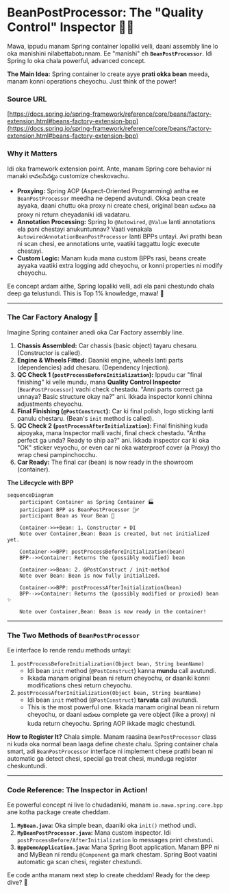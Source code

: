 # BeanPostProcessor: The "Quality Control" Inspector 🕵️‍♂️

Mawa, ippudu manam Spring container lopaliki velli, daani assembly line lo oka manishini nilabettabotunnam. Ee "manishi" eh **`BeanPostProcessor`**. Idi Spring lo oka chala powerful, advanced concept.

**The Main Idea:** Spring container lo create ayye **prati okka bean** meeda, manam konni operations cheyochu. Just think of the power!

### Source URL
[https://docs.spring.io/spring-framework/reference/core/beans/factory-extension.html#beans-factory-extension-bpp](https://docs.spring.io/spring-framework/reference/core/beans/factory-extension.html#beans-factory-extension-bpp)

### Why it Matters
Idi oka framework extension point. Ante, manam Spring core behavior ni manaki కావలసినట్టు customize cheskovachu.
-   **Proxying:** Spring AOP (Aspect-Oriented Programming) antha ee `BeanPostProcessor` meedha ne depend avutundi. Okka bean create ayyaka, daani chuttu oka proxy ni create chesi, original bean బదులు aa proxy ni return cheyadaniki idi vadataru.
-   **Annotation Processing:** Spring lo `@Autowired`, `@Value` lanti annotations ela pani chestayi anukuntunnav? Vaati venakala `AutowiredAnnotationBeanPostProcessor` lanti BPPs untayi. Avi prathi bean ni scan chesi, ee annotations unte, vaatiki taggattu logic execute chestayi.
-   **Custom Logic:** Manam kuda mana custom BPPs rasi, beans create ayyaka vaatiki extra logging add cheyochu, or konni properties ni modify cheyochu.

Ee concept ardam aithe, Spring lopaliki velli, adi ela pani chestundo chala deep ga telustundi. This is Top 1% knowledge, mawa! 💪

---
### The Car Factory Analogy 🚗

Imagine Spring container anedi oka Car Factory assembly line.
1.  **Chassis Assembled:** Car chassis (basic object) tayaru chesaru. (Constructor is called).
2.  **Engine & Wheels Fitted:** Daaniki engine, wheels lanti parts (dependencies) add chesaru. (Dependency Injection).
3.  **QC Check 1 (`postProcessBeforeInitialization`):** Ippudu car "final finishing" ki velle mundu, mana **Quality Control Inspector** (`BeanPostProcessor`) vachi check chestadu. "Anni parts correct ga unnaya? Basic structure okay na?" ani. Ikkada inspector konni chinna adjustments cheyochu.
4.  **Final Finishing (`@PostConstruct`):** Car ki final polish, logo sticking lanti panulu chestaru. (Bean's `init` method is called).
5.  **QC Check 2 (`postProcessAfterInitialization`):** Final finishing kuda aipoyaka, mana Inspector malli vachi, final check chestadu. "Antha perfect ga unda? Ready to ship aa?" ani. Ikkada inspector car ki oka "OK" sticker veyochu, or even car ni oka waterproof cover (a Proxy) tho wrap chesi pampinchocchu.
6.  **Car Ready:** The final car (bean) is now ready in the showroom (container).

**The Lifecycle with BPP**
```mermaid
sequenceDiagram
    participant Container as Spring Container 🏭
    participant BPP as BeanPostProcessor 🕵️‍♂️
    participant Bean as Your Bean 🚗

    Container->>+Bean: 1. Constructor + DI
    Note over Container,Bean: Bean is created, but not initialized yet.

    Container->>BPP: postProcessBeforeInitialization(bean)
    BPP-->>Container: Returns the (possibly modified) bean

    Container->>Bean: 2. @PostConstruct / init-method
    Note over Bean: Bean is now fully initialized.

    Container->>BPP: postProcessAfterInitialization(bean)
    BPP-->>Container: Returns the (possibly modified or proxied) bean ✨

    Note over Container,Bean: Bean is now ready in the container!
```

---
### The Two Methods of `BeanPostProcessor`
Ee interface lo rende rendu methods untayi:
1.  `postProcessBeforeInitialization(Object bean, String beanName)`
    -   Idi bean `init` method (`@PostConstruct`) kanna **mundu** call avutundi.
    -   Ikkada manam original bean ni return cheyochu, or daaniki konni modifications chesi return cheyochu.
2.  `postProcessAfterInitialization(Object bean, String beanName)`
    -   Idi bean `init` method (`@PostConstruct`) **tarvata** call avutundi.
    -   This is the most powerful one. Ikkada manam original bean ni return cheyochu, or daani బదులు complete ga vere object (like a proxy) ni kuda return cheyochu. Spring AOP ikkade magic chestundi.

**How to Register It?**
Chala simple. Manam raasina `BeanPostProcessor` class ni kuda oka normal bean laaga define cheste chalu. Spring container chala smart, adi `BeanPostProcessor` interface ni implement chese prathi bean ni automatic ga detect chesi, special ga treat chesi, munduga register cheskuntundi.

---
### Code Reference: The Inspector in Action!
Ee powerful concept ni live lo chudadaniki, manam `io.mawa.spring.core.bpp` ane kotha package create cheddam.

1.  **`MyBean.java`:** Oka simple bean, daaniki oka `init()` method undi.
2.  **`MyBeanPostProcessor.java`:** Mana custom inspector. Idi `postProcessBefore/AfterInitialization` lo messages print chestundi.
3.  **`BppDemoApplication.java`:** Mana Spring Boot application. Manam BPP ni and MyBean ni rendu `@Component` ga mark chestam. Spring Boot vaatini automatic ga scan chesi, register chestundi.

Ee code antha manam next step lo create cheddam! Ready for the deep dive? 🚀
